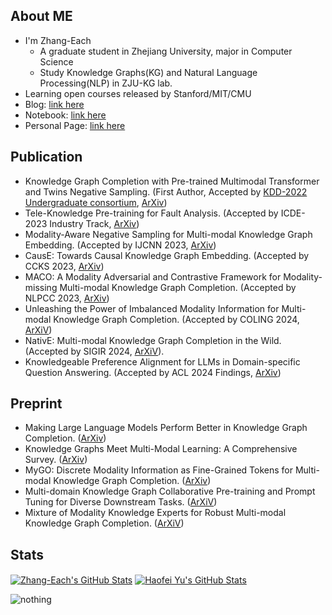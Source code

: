 

## About ME

- I'm Zhang-Each
  - A graduate student in Zhejiang University, major in Computer Science
  - Study Knowledge Graphs(KG) and Natural Language Processing(NLP) in ZJU-KG lab.
- Learning open courses released by Stanford/MIT/CMU
- Blog: [link here](https://zhang-each.github.io/)
- Notebook: [link here](https://zhang-each.github.io/My-CS-Notebook/)
- Personal Page: [link here](https://zhang-each.github.io/)


## Publication
- Knowledge Graph Completion with Pre-trained Multimodal Transformer and Twins Negative Sampling. (First Author, Accepted by [KDD-2022 Undergraduate consortium](https://kdd.org/kdd2022/), [ArXiv](https://arxiv.org/abs/2209.07084))
- Tele-Knowledge Pre-training for Fault Analysis. (Accepted by ICDE-2023 Industry Track, [ArXiv](https://arxiv.org/abs/2210.11298))
- Modality-Aware Negative Sampling for Multi-modal Knowledge Graph Embedding. (Accepted by IJCNN 2023, [ArXiv](https://arxiv.org/abs/2304.11618))
- CausE: Towards Causal Knowledge Graph Embedding. (Accepted by CCKS 2023, [ArXiv](https://arxiv.org/abs/2307.11610))
- MACO: A Modality Adversarial and Contrastive Framework for Modality-missing Multi-modal Knowledge Graph Completion. (Accepted by NLPCC 2023, [ArXiv](https://arxiv.org/abs/2308.06696))
- Unleashing the Power of Imbalanced Modality Information for Multi-modal Knowledge Graph Completion. (Accepted by COLING 2024, [ArXiV](https://arxiv.org/pdf/2402.15444))
- NativE: Multi-modal Knowledge Graph Completion in the Wild. (Accepted by SIGIR 2024, [ArXiV](https://www.researchgate.net/publication/379508830_NativE_Multi-modal_Knowledge_Graph_Completion_in_the_Wild)).
- Knowledgeable Preference Alignment for LLMs in Domain-specific Question Answering. (Accepted by ACL 2024 Findings, [ArXiv](https://arxiv.org/abs/2311.06503))

## Preprint
- Making Large Language Models Perform Better in Knowledge Graph Completion. ([ArXiv](https://arxiv.org/abs/2310.07579))
- Knowledge Graphs Meet Multi-Modal Learning: A Comprehensive Survey. ([ArXiv](https://arxiv.org/pdf/2402.05391))
- MyGO: Discrete Modality Information as Fine-Grained Tokens for Multi-modal Knowledge Graph Completion. ([ArXiv](https://arxiv.org/abs/2404.09468))
- Multi-domain Knowledge Graph Collaborative Pre-training and Prompt Tuning for Diverse Downstream Tasks. ([ArXiV](https://arxiv.org/abs/2405.13085))
- Mixture of Modality Knowledge Experts for Robust Multi-modal Knowledge Graph Completion. ([ArXiV](https://arxiv.org/abs/2405.16869))

## Stats

<a href="https://github.com/zhang-each/zhang-each">
  <img align="center" src="https://github-readme-stats.vercel.app/api/top-langs/?username=zhang-each&langs_count=5&layout=compact&exclude_repo=Zhang-Each.github.io,g22_learning_in_zju" alt="Zhang-Each's GitHub Stats" /></a>

<a href="https://github.com/zhang-each">
  <img align="center" src="https://github-readme-stats.vercel.app/api?username=zhang-each&show_icons=true&line_height=27&count_private=true&title_color=6aa6f8" alt="Haofei Yu's GitHub Stats" /></a>

![nothing](https://visitor-badge.laobi.icu/badge?page_id=zhang-each)
